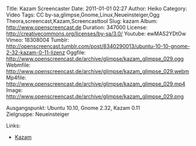 Title: Kazam Screencaster
Date: 2011-01-01 02:27
Author: Heiko
Category: Video
Tags: CC by-sa,glimpse,Gnome,Linux,Neueinsteiger,Ogg Theora,screencast,Kazam,Screencasttool
Slug: kazam
Album: http://www.openscreencast.de
Duration: 347000
License: http://creativecommons.org/licenses/by-sa/3.0/
Youtube: ewMAS2YDtOw
Vimeo: 18308004
Tumblr: http://openscreencast.tumblr.com/post/8340290013/ubuntu-10-10-gnome-2-32-kazam-0-11-lizenz
Oggfile: http://www.openscreencast.de/archive/glimpse/kazam_glimpse_029.ogg
Webmfile: http://www.openscreencast.de/archive/glimpse/kazam_glimpse_029.webm
Mp4file: http://www.openscreencast.de/archive/glimpse/kazam_glimpse_029.mp4
Image: http://www.openscreencast.de/archive/glimpse/kazam_glimpse_029.png

Ausgangspunkt: Ubuntu 10.10, Gnome 2.32, Kazam 0.11  
Zielgruppe: Neueinsteiger  

Links:

  * [Kazam](https://launchpad.net/kazam)

